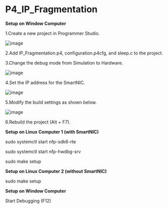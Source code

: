 # P4_IP_Fragmentation
**Setup on Window Computer**  

1.Create a new project in Programmer Studio.  

![image](https://github.com/user-attachments/assets/e18c0ad8-f06e-4eed-975b-cedd32c9895b)

2.Add IP_Fragmentation.p4, configuration.p4cfg, and sleep.c to the project.  

3.Change the debug mode from Simulation to Hardware.  

![image](https://github.com/user-attachments/assets/96f87a17-64b8-4a73-b8ed-b129cfb0c994)


4.Set the IP address for the SmartNIC.  

![image](https://github.com/user-attachments/assets/6a2af2e4-a551-43d0-9191-e6bb8fef5419)  

5.Modify the build settings as shown below.  

![image](https://github.com/user-attachments/assets/6ea68c9c-a7e3-4a78-bfcf-6bef058837f2)

6.Rebuild the project (Alt + F7).

**Setup on Linux Computer 1 (with SmartNIC)**  

sudo systemctl start nfp-sdk6-rte  

sudo systemctl start nfp-hwdbg-srv  

sudo make setup  


**Setup on Linux Computer 2 (without SmartNIC)**  

sudo make setup


**Setup on Window Computer**  

Start Debugging (F12)  


